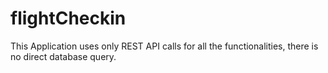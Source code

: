 # flightCheckin
This Application uses only REST API calls for all the functionalities, there is no direct database query.
